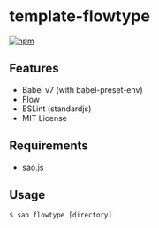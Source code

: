 # template-flowtype

[![npm](https://img.shields.io/npm/v/template-flowtype.svg)](https://www.npmjs.com/package/template-flowtype)

## Features

- Babel v7 (with babel-preset-env)
- Flow
- ESLint (standardjs)
- MIT License

## Requirements

- [sao.js](https://sao.js.org)

## Usage

```console
$ sao flowtype [directory]
```
